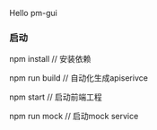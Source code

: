 Hello pm-gui

### 启动

npm install // 安装依赖

npm run build // 自动化生成apiserivce

npm start // 启动前端工程

npm run mock // 启动mock service